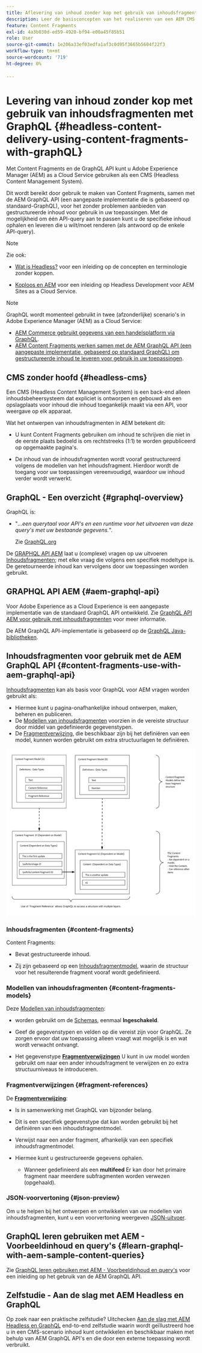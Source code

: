 ```yaml
---
title: Aflevering van inhoud zonder kop met gebruik van inhoudsfragmenten met GraphQL (middelen - inhoudsfragmenten)
description: Leer de basisconcepten van het realiseren van een AEM CMS zonder kop met behulp van Content Fragments met GraphQL voor de levering van inhoud zonder kop.
feature: Content Fragments
exl-id: 4a3b030d-ed59-4920-bf94-e00a45f85b51
role: User
source-git-commit: 1e206a33ef03edfa1af3c0d95f3665b5604f22f3
workflow-type: tm+mt
source-wordcount: '719'
ht-degree: 0%

---
```


# Levering van inhoud zonder kop met gebruik van inhoudsfragmenten met GraphQL {#headless-content-delivery-using-content-fragments-with-graphQL}

Met Content Fragments en de GraphQL API kunt u Adobe Experience Manager (AEM) as a Cloud Service gebruiken als een CMS (Headless Content Management System).

Dit wordt bereikt door gebruik te maken van Content Fragments, samen met de AEM GraphQL API (een aangepaste implementatie die is gebaseerd op standaard-GraphQL), voor het zonder problemen aanbieden van gestructureerde inhoud voor gebruik in uw toepassingen. Met de mogelijkheid om één API-query aan te passen kunt u de specifieke inhoud ophalen en leveren die u wilt/moet renderen (als antwoord op de enkele API-query).

>[!NOTE]
>
>Zie ook:
>
>* [Wat is Headless?](/help/headless/what-is-headless.md) voor een inleiding op de concepten en terminologie zonder koppen.
>
>* [Koploos en AEM](/help/headless/introduction.md) voor een inleiding op Headless Development voor AEM Sites as a Cloud Service.

>[!NOTE]
>
>GraphQL wordt momenteel gebruikt in twee (afzonderlijke) scenario&#39;s in Adobe Experience Manager (AEM) as a Cloud Service:
>
>* [AEM Commerce gebruikt gegevens van een handelsplatform via GraphQL](/help/commerce-cloud/integrating/magento.md).
>* [AEM Content Fragments werken samen met de AEM GraphQL API (een aangepaste implementatie, gebaseerd op standaard GraphQL) om gestructureerde inhoud te leveren voor gebruik in uw toepassingen](/help/headless/graphql-api/content-fragments.md).

## CMS zonder hoofd {#headless-cms}

Een CMS (Headless Content Management System) is een back-end alleen inhoudsbeheersysteem dat expliciet is ontworpen en gebouwd als een opslagplaats voor inhoud die inhoud toegankelijk maakt via een API, voor weergave op elk apparaat.

Wat het ontwerpen van inhoudsfragmenten in AEM betekent dit:

* U kunt Content Fragments gebruiken om inhoud te schrijven die niet in de eerste plaats bedoeld is om rechtstreeks (1:1) te worden gepubliceerd op opgemaakte pagina&#39;s.

* De inhoud van de inhoudsfragmenten wordt vooraf gestructureerd volgens de modellen van het inhoudsfragment. Hierdoor wordt de toegang voor uw toepassingen vereenvoudigd, waardoor uw inhoud verder wordt verwerkt.

## GraphQL - Een overzicht {#graphql-overview}

GraphQL is:

* &quot;*...een querytaal voor API&#39;s en een runtime voor het uitvoeren van deze query&#39;s met uw bestaande gegevens.*&quot;.

  Zie [GraphQL.org](https://graphql.org)

De [GRAPHQL API AEM](#aem-graphql-api) laat u (complexe) vragen op uw uitvoeren [Inhoudsfragmenten](/help/assets/content-fragments/content-fragments.md); met elke vraag die volgens een specifiek modeltype is. De geretourneerde inhoud kan vervolgens door uw toepassingen worden gebruikt.

## GRAPHQL API AEM {#aem-graphql-api}

Voor Adobe Experience as a Cloud Experience is een aangepaste implementatie van de standaard GraphQL API ontwikkeld. Zie [GraphQL API AEM voor gebruik met inhoudsfragmenten](/help/headless/graphql-api/content-fragments.md) voor meer informatie.

De AEM GraphQL API-implementatie is gebaseerd op de [GraphQL Java-bibliotheken](https://graphql.org/code/#java).

## Inhoudsfragmenten voor gebruik met de AEM GraphQL API {#content-fragments-use-with-aem-graphql-api}

[Inhoudsfragmenten](#content-fragments) kan als basis voor GraphQL voor AEM vragen worden gebruikt als:

* Hiermee kunt u pagina-onafhankelijke inhoud ontwerpen, maken, beheren en publiceren.
* De [Modellen van inhoudsfragmenten](#content-fragments-models) voorzien in de vereiste structuur door middel van gedefinieerde gegevenstypen.
* De [Fragmentverwijzing](#fragment-references), die beschikbaar zijn bij het definiëren van een model, kunnen worden gebruikt om extra structuurlagen te definiëren.

![Inhoudsfragmenten voor gebruik met GraphQL](assets/cfm-nested-01.png "Inhoudsfragmenten voor gebruik met GraphQL")

### Inhoudsfragmenten {#content-fragments}

Content Fragments:

* Bevat gestructureerde inhoud.

* Zij zijn gebaseerd op een [Inhoudsfragmentmodel](#content-fragments-models), waarin de structuur voor het resulterende fragment vooraf wordt gedefinieerd.

### Modellen van inhoudsfragmenten {#content-fragments-models}

Deze [Modellen van inhoudsfragmenten](/help/assets/content-fragments/content-fragments-models.md):

* worden gebruikt om de [Schemas](https://graphql.org/learn/schema/), eenmaal **Ingeschakeld**.

* Geef de gegevenstypen en velden op die vereist zijn voor GraphQL. Ze zorgen ervoor dat uw toepassing alleen vraagt wat mogelijk is en wat wordt verwacht ontvangt.

* Het gegevenstype **[Fragmentverwijzingen](#fragment-references)** U kunt in uw model worden gebruikt om naar een ander inhoudsfragment te verwijzen en zo extra structuurniveaus te introduceren.

### Fragmentverwijzingen {#fragment-references}

De **[Fragmentverwijzing](/help/assets/content-fragments/content-fragments-models.md#fragment-reference-nested-fragments)**:

* Is in samenwerking met GraphQL van bijzonder belang.

* Dit is een specifiek gegevenstype dat kan worden gebruikt bij het definiëren van een inhoudsfragmentmodel.

* Verwijst naar een ander fragment, afhankelijk van een specifiek inhoudsfragmentmodel.

* Hiermee kunt u gestructureerde gegevens ophalen.

   * Wanneer gedefinieerd als een **multifeed** Er kan door het primaire fragment naar meerdere subfragmenten worden verwezen (opgehaald).

### JSON-voorvertoning {#json-preview}

Om u te helpen bij het ontwerpen en ontwikkelen van uw modellen van inhoudsfragmenten, kunt u een voorvertoning weergeven [JSON-uitvoer](/help/assets/content-fragments/content-fragments-json-preview.md).

## GraphQL leren gebruiken met AEM - Voorbeeldinhoud en query&#39;s {#learn-graphql-with-aem-sample-content-queries}

Zie [GraphQL leren gebruiken met AEM - Voorbeeldinhoud en query&#39;s](/help/headless/graphql-api/sample-queries.md) voor een inleiding op het gebruik van de AEM GraphQL API.

## Zelfstudie - Aan de slag met AEM Headless en GraphQL

Op zoek naar een praktische zelfstudie? Uitchecken [Aan de slag met AEM Headless en GraphQL](https://experienceleague.adobe.com/docs/experience-manager-learn/getting-started-with-aem-headless/graphql/overview.html) end-to-end zelfstudie waarin wordt geïllustreerd hoe u in een CMS-scenario inhoud kunt ontwikkelen en beschikbaar maken met behulp van AEM GraphQL API&#39;s en die door een externe toepassing wordt verbruikt.
